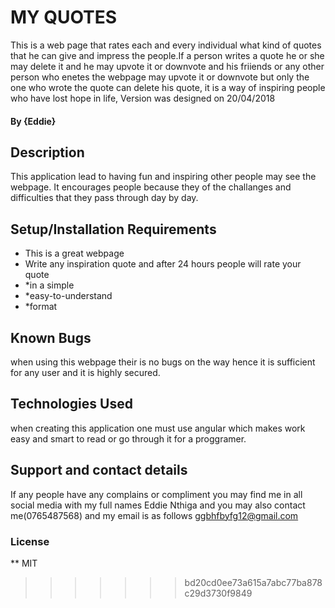 ###
# MY QUOTES
This is a web page that rates each and every individual what kind of quotes that he can  give and impress the people.If a person writes a quote he or she may delete it and he may upvote it or downvote and his friiends or any other person who enetes the webpage may upvote it or downvote but only the one who wrote the quote can delete his quote, it is a way of inspiring people who have lost hope in life, Version was designed on 20/04/2018
#### By **{Eddie}**
## Description
This application lead to having fun and inspiring other people may see the webpage. It encourages people because they of the challanges and difficulties that they pass through day by day. 
## Setup/Installation Requirements
* This is a great  webpage
* Write any inspiration quote and after 24 hours people will rate your quote
* *in a simple
* *easy-to-understand
* *format
## Known Bugs
when using this webpage their is no bugs on  the way hence it is sufficient for any user and it is highly secured.
## Technologies Used
 when creating this application one must use  angular which makes work easy and smart to read or go through it for a proggramer.
## Support and contact details
If any people have any complains or compliment you may find me in all social media with my full names Eddie Nthiga and you may also contact me(0765487568) and my email is as follows ggbhfbyfg12@gmail.com
### License
**
MIT
  
>>>>>>> bd20cd0ee73a615a7abc77ba878c29d3730f9849
